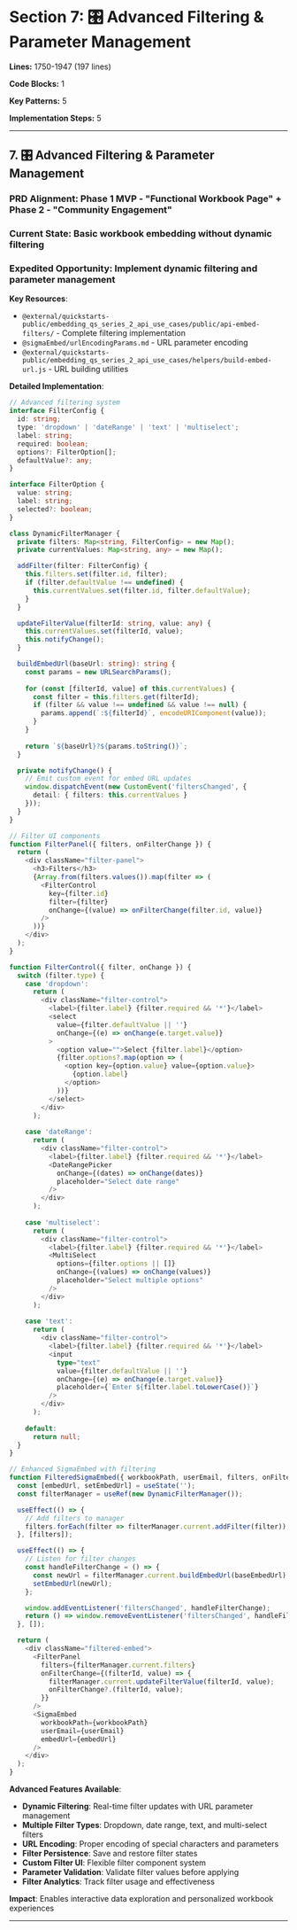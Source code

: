 # Section 7: 🎛️ Advanced Filtering & Parameter Management

**Lines:** 1750-1947 (197 lines)

**Code Blocks:** 1

**Key Patterns:** 5

**Implementation Steps:** 5

---

## **7. 🎛️ Advanced Filtering & Parameter Management**

### **PRD Alignment**: Phase 1 MVP - "Functional Workbook Page" + Phase 2 - "Community Engagement"

### **Current State**: Basic workbook embedding without dynamic filtering

### **Expedited Opportunity**: Implement dynamic filtering and parameter management

**Key Resources**:
- `@external/quickstarts-public/embedding_qs_series_2_api_use_cases/public/api-embed-filters/` - Complete filtering implementation
- `@sigmaEmbed/urlEncodingParams.md` - URL parameter encoding
- `@external/quickstarts-public/embedding_qs_series_2_api_use_cases/helpers/build-embed-url.js` - URL building utilities

**Detailed Implementation**:
```typescript
// Advanced filtering system
interface FilterConfig {
  id: string;
  type: 'dropdown' | 'dateRange' | 'text' | 'multiselect';
  label: string;
  required: boolean;
  options?: FilterOption[];
  defaultValue?: any;
}

interface FilterOption {
  value: string;
  label: string;
  selected?: boolean;
}

class DynamicFilterManager {
  private filters: Map<string, FilterConfig> = new Map();
  private currentValues: Map<string, any> = new Map();

  addFilter(filter: FilterConfig) {
    this.filters.set(filter.id, filter);
    if (filter.defaultValue !== undefined) {
      this.currentValues.set(filter.id, filter.defaultValue);
    }
  }

  updateFilterValue(filterId: string, value: any) {
    this.currentValues.set(filterId, value);
    this.notifyChange();
  }

  buildEmbedUrl(baseUrl: string): string {
    const params = new URLSearchParams();
    
    for (const [filterId, value] of this.currentValues) {
      const filter = this.filters.get(filterId);
      if (filter && value !== undefined && value !== null) {
        params.append(`:${filterId}`, encodeURIComponent(value));
      }
    }
    
    return `${baseUrl}?${params.toString()}`;
  }

  private notifyChange() {
    // Emit custom event for embed URL updates
    window.dispatchEvent(new CustomEvent('filtersChanged', {
      detail: { filters: this.currentValues }
    }));
  }
}

// Filter UI components
function FilterPanel({ filters, onFilterChange }) {
  return (
    <div className="filter-panel">
      <h3>Filters</h3>
      {Array.from(filters.values()).map(filter => (
        <FilterControl
          key={filter.id}
          filter={filter}
          onChange={(value) => onFilterChange(filter.id, value)}
        />
      ))}
    </div>
  );
}

function FilterControl({ filter, onChange }) {
  switch (filter.type) {
    case 'dropdown':
      return (
        <div className="filter-control">
          <label>{filter.label} {filter.required && '*'}</label>
          <select 
            value={filter.defaultValue || ''} 
            onChange={(e) => onChange(e.target.value)}
          >
            <option value="">Select {filter.label}</option>
            {filter.options?.map(option => (
              <option key={option.value} value={option.value}>
                {option.label}
              </option>
            ))}
          </select>
        </div>
      );
    
    case 'dateRange':
      return (
        <div className="filter-control">
          <label>{filter.label} {filter.required && '*'}</label>
          <DateRangePicker
            onChange={(dates) => onChange(dates)}
            placeholder="Select date range"
          />
        </div>
      );
    
    case 'multiselect':
      return (
        <div className="filter-control">
          <label>{filter.label} {filter.required && '*'}</label>
          <MultiSelect
            options={filter.options || []}
            onChange={(values) => onChange(values)}
            placeholder="Select multiple options"
          />
        </div>
      );
    
    case 'text':
      return (
        <div className="filter-control">
          <label>{filter.label} {filter.required && '*'}</label>
          <input
            type="text"
            value={filter.defaultValue || ''}
            onChange={(e) => onChange(e.target.value)}
            placeholder={`Enter ${filter.label.toLowerCase()}`}
          />
        </div>
      );
    
    default:
      return null;
  }
}

// Enhanced SigmaEmbed with filtering
function FilteredSigmaEmbed({ workbookPath, userEmail, filters, onFilterChange }) {
  const [embedUrl, setEmbedUrl] = useState('');
  const filterManager = useRef(new DynamicFilterManager());

  useEffect(() => {
    // Add filters to manager
    filters.forEach(filter => filterManager.current.addFilter(filter));
  }, [filters]);

  useEffect(() => {
    // Listen for filter changes
    const handleFilterChange = () => {
      const newUrl = filterManager.current.buildEmbedUrl(baseEmbedUrl);
      setEmbedUrl(newUrl);
    };

    window.addEventListener('filtersChanged', handleFilterChange);
    return () => window.removeEventListener('filtersChanged', handleFilterChange);
  }, []);

  return (
    <div className="filtered-embed">
      <FilterPanel 
        filters={filterManager.current.filters} 
        onFilterChange={(filterId, value) => {
          filterManager.current.updateFilterValue(filterId, value);
          onFilterChange?.(filterId, value);
        }}
      />
      <SigmaEmbed
        workbookPath={workbookPath}
        userEmail={userEmail}
        embedUrl={embedUrl}
      />
    </div>
  );
}
```

**Advanced Features Available**:
- **Dynamic Filtering**: Real-time filter updates with URL parameter management
- **Multiple Filter Types**: Dropdown, date range, text, and multi-select filters
- **URL Encoding**: Proper encoding of special characters and parameters
- **Filter Persistence**: Save and restore filter states
- **Custom Filter UI**: Flexible filter component system
- **Parameter Validation**: Validate filter values before applying
- **Filter Analytics**: Track filter usage and effectiveness

**Impact**: Enables interactive data exploration and personalized workbook experiences

---
